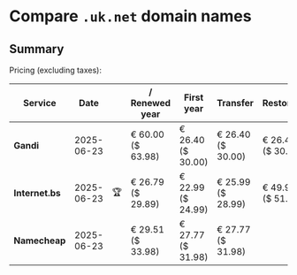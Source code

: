 # Compare `.uk.net` domain names

## Summary

Pricing (excluding taxes):

| Service | Date |  | / Renewed year | First year | Transfer | Restoration |
|--|--|--|--|--|--|--|
| **Gandi** | 2025-06-23 |  | € 60.00<br>($ 63.98) | € 26.40<br>($ 30.00) | € 26.40<br>($ 30.00) | € 26.40<br>($ 30.00) |
| **Internet.bs** | 2025-06-23 | 🏆 | € 26.79<br>($ 29.89) | € 22.99<br>($ 24.99) | € 25.99<br>($ 28.99) | € 49.99<br>($ 51.35) |
| **Namecheap** | 2025-06-23 |  | € 29.51<br>($ 33.98) | € 27.77<br>($ 31.98) | € 27.77<br>($ 31.98) |  |
